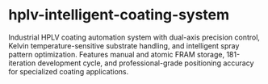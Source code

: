 # hplv-intelligent-coating-system
Industrial HPLV coating automation system with dual-axis precision control, Kelvin temperature-sensitive substrate handling, and intelligent spray pattern optimization. Features manual and atomic FRAM storage, 181-iteration development cycle, and professional-grade positioning accuracy for specialized coating applications.
